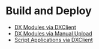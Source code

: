# Build and Deploy
- [DX Modules via DXClient](build_and_deploy_dx_modules.md)
- [DX Modules via Manual Upload](manual_ear_upload.md)
- [Script Applications via DXClient](build_and_deploy_scriptapps.md)
